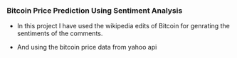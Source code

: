 ### Bitcoin Price Prediction Using Sentiment Analysis

* In this project I have used the wikipedia edits of Bitcoin for genrating the sentiments of the comments.

* And using the bitcoin price data from yahoo api